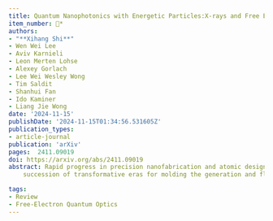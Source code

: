 ```yaml
---
title: Quantum Nanophotonics with Energetic Particles:X-rays and Free Electrons
item_number: 📝*
authors:
- "**Xihang Shi**"
- Wen Wei Lee
- Aviv Karnieli
- Leon Merten Lohse
- Alexey Gorlach
- Lee Wei Wesley Wong
- Tim Saldit
- Shanhui Fan
- Ido Kaminer
- Liang Jie Wong
date: '2024-11-15'
publishDate: '2024-11-15T01:34:56.531605Z'
publication_types:
- article-journal
publication: 'arXiv'
pages: 	2411.09019
doi: https://arxiv.org/abs/2411.09019
abstract: Rapid progress in precision nanofabrication and atomic design over the past 50 years has ushered in a 
    succession of transformative eras for molding the generation and flow of light. The use of nanoscale and atomic features to design light sources and optical elements-encapsulated by the term nanophotonics-has led to new fundamental science and innovative technologies across the entire electromagnetic spectrum, with substantial emphasis on the microwave to visible regimes. In this review, we pay special attention to the impact and potential of nanophotonics in a relatively exotic yet technologically disruptive regime":" high-energy particles such as X-ray photons and free electrons-where nanostructures and atomic design open the doors to unprecedented technologies in quantum science and versatile X-ray sources and optics. As the practical generation of X-rays is intrinsically linked to the existence of energetic free or quasi-free-electrons, our review will also capture related phenomena and technologies that combine free electrons with nanophotonics, including free-electron-driven nanophotonics at other photon energies. In particular, we delve into the demonstration and study of quantum recoil in the X-ray regime, the study of nanomaterial design and free-electron wave shaping as means to enhance and control X-ray radiation, examine the free-electron generation enabled by nanophotonics, and analyze the high-harmonic generation by quasi-free electrons. We also discuss applications of quantum nanophotonics for X-rays and free electrons, including nanostructure waveguides for X-rays, photon pair enhanced X-ray imaging, mirrors, and lenses for X-rays, among others.

tags:
- Review
- Free-Electron Quantum Optics
---
```

